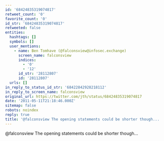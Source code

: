 ```yaml
---
id: '68424835319074817'
retweet_count: '0'
favorite_count: '0'
id_str: '68424835319074817'
retweeted: false
entities:
  hashtags: []
  symbols: []
  user_mentions:
    - name: Ben Tomhave (@falconsview@infosec.exchange)
      screen_name: falconsview
      indices:
        - '0'
        - '12'
      id_str: '28112807'
      id: '28112807'
  urls: []
in_reply_to_status_id_str: '68422842928218112'
in_reply_to_screen_name: falconsview
original_url: https://twitter.com/jth/status/68424835319074817
date: '2011-05-11T21:18:46.000Z'
sitemap: false
robots: noindex
reply: true
title: '@falconsview The opening statements could be shorter though...'
---
```


@falconsview The opening statements could be shorter though...